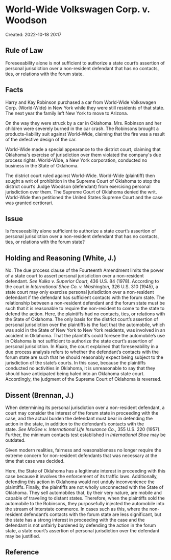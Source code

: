 # World-Wide Volkswagen Corp. v. Woodson
Created: 2022-10-18 20:17

## Rule of Law

Foreseeability alone is not sufficient to authorize a state court’s assertion of personal jurisdiction over a non-resident defendant that has no contacts, ties, or relations with the forum state.

## Facts

Harry and Kay Robinson purchased a car from World-Wide Volkswagen Corp. (World-Wide) in New York while they were still residents of that state. The next year the family left New York to move to Arizona. 

On the way they were struck by a car in Oklahoma. Mrs. Robinson and her children were severely burned in the car crash. The Robinsons brought a products-liability suit against World-Wide, claiming that the fire was a result of the defective design of the car. 

World-Wide made a special appearance to the district court, claiming that Oklahoma's exercise of jurisdiction over them violated the company's due process rights. World-Wide, a New York corporation, conducted no business in the State of Oklahoma. 

The district court ruled against World-Wide. World-Wide (plaintiff) then sought a writ of prohibition in the Supreme Court of Oklahoma to stop the district court’s Judge Woodson (defendant) from exercising personal jurisdiction over them. The Supreme Court of Oklahoma denied the writ. World-Wide then petitioned the United States Supreme Court and the case was granted certiorari.

## Issue

Is foreseeability alone sufficient to authorize a state court’s assertion of personal jurisdiction over a non-resident defendant that has no contacts, ties, or relations with the forum state?

## Holding and Reasoning (White, J.)

No. The due process clause of the Fourteenth Amendment limits the power of a state court to assert personal jurisdiction over a non-resident defendant. _See_ _Kulko v. Superior Court_, 436 U.S. 84 (1978). According to the court in _International Shoe Co. v. Washington_, 326 U.S. 310 (1945), a state court may only exercise personal jurisdiction over a non-resident defendant if the defendant has sufficient contacts with the forum state. The relationship between a non-resident defendant and the forum state must be such that it is reasonable to require the non-resident to come to the state to defend the action. Here, the plaintiffs had no contacts, ties, or relations with the State of Oklahoma. The only basis for the district court’s assertion of personal jurisdiction over the plaintiffs is the fact that the automobile, which was sold in the State of New York to New York residents, was involved in an accident in Oklahoma. That the plaintiffs could foresee the automobile’s use in Oklahoma is not sufficient to authorize the state court’s assertion of personal jurisdiction. In _Kulko_, the court explained that foreseeability in a due process analysis refers to whether the defendant’s contacts with the forum state are such that he should reasonably expect being subject to the jurisdiction of the state’s courts. In this case, because the plaintiffs conducted no activities in Oklahoma, it is unreasonable to say that they should have anticipated being haled into an Oklahoma state court. Accordingly, the judgment of the Supreme Court of Oklahoma is reversed.

## Dissent (Brennan, J.)

When determining its personal jurisdiction over a non-resident defendant, a court may consider the interest of the forum state in proceeding with the case, and the actual burden the defendant must bear in defending the action in the state, in addition to the defendant’s contacts with the state. _See_ _McGee v. International Life Insurance Co._, 355 U.S. 220 (1957). Further, the minimum contacts test established in _International Shoe_ may be outdated. 

Given modern realities, fairness and reasonableness no longer require the extreme concern for non-resident defendants that was necessary at the time that case was decided. 

Here, the State of Oklahoma has a legitimate interest in proceeding with this case because it involves the enforcement of its traffic laws. Additionally, defending this action in Oklahoma would not unduly inconvenience the plaintiffs. Finally, the plaintiffs are not wholly unconnected with the State of Oklahoma. They sell automobiles that, by their very nature, are mobile and capable of traveling to distant states. Therefore, when the plaintiffs sold the automobile to the Robinsons, they purposefully injected the automobile into the stream of interstate commerce. In cases such as this, where the non-resident defendant’s contacts with the forum state are less significant, but the state has a strong interest in proceeding with the case and the defendant is not unfairly burdened by defending the action in the forum state, a state court’s assertion of personal jurisdiction over the defendant may be justified.


## Reference


